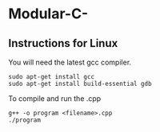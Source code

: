 # Modular-C-

## Instructions for Linux

You will need the latest gcc compiler.

    sudo apt-get install gcc    
    sudo apt-get install build-essential gdb
    
To compile and run the .cpp

    g++ -o program <filename>.cpp
    ./program
